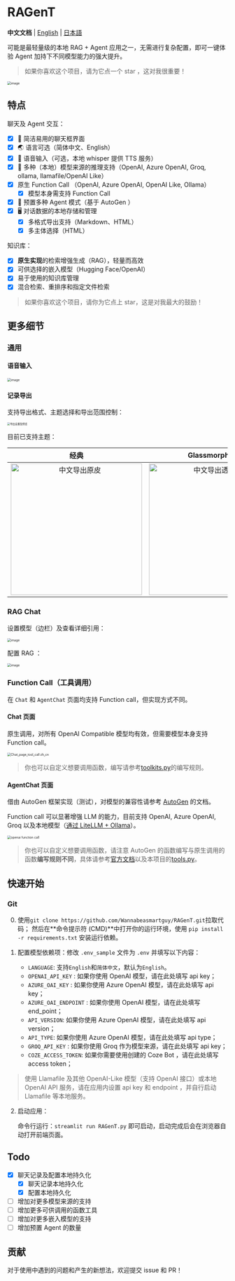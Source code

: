 # RAGenT

**中文文档** | [English](README.md) | [日本語](README_ja.md)

可能是最轻量级的本地 RAG + Agent 应用之一，无需进行复杂配置，即可一键体验 Agent 加持下不同模型能力的强大提升。

> 如果你喜欢这个项目，请为它点一个 star ，这对我很重要！

<img src="https://github.com/user-attachments/assets/d87905e8-bbb8-4c36-baa6-2bcf95c882bb" alt="image" style="zoom: 50%;" />

## 特点

聊天及 Agent 交互：
- [x] 💭 简洁易用的聊天框界面
- [x] 🌏️ 语言可选（简体中文、English）
- [x] 🎤 语音输入（可选，本地 whisper 提供 TTS 服务）
- [x] 🔧 多种（本地）模型来源的推理支持（OpenAI, Azure OpenAI, Groq, ollama, llamafile/OpenAI Like）
- [x] 原生 Function Call （OpenAI, Azure OpenAI, OpenAI Like, Ollama）
  - [x] 模型本身需支持 Function Call
- [x] 🤖 预置多种 Agent 模式（基于 AutoGen ）
- [x] 🖥️ 对话数据的本地存储和管理
  - [x] 多格式导出支持（Markdown、HTML）
  - [x] 多主体选择（HTML）

知识库：
- [x] **原生实现**的检索增强生成（RAG），轻量而高效
- [x] 可供选择的嵌入模型（Hugging Face/OpenAI）
- [x] 易于使用的知识库管理
- [x] 混合检索、重排序和指定文件检索

> 如果你喜欢这个项目，请你为它点上 star，这是对我最大的鼓励！

## 更多细节

### 通用

#### 语音输入

<img src="https://github.com/user-attachments/assets/37ea413d-5ef6-4783-a2da-ed6d1d010f58" alt="image" style="zoom:50%;" />

#### 记录导出

支持导出格式、主题选择和导出范围控制：

<img src="https://github.com/user-attachments/assets/744ddca3-5eef-4774-91e7-06dc46e89931" alt="导出设置及预览" style="zoom:40%;" />

目前已支持主题：

|                             经典                             |                        Glassmorphism                         |
| :----------------------------------------------------------: | :----------------------------------------------------------: |
| <img src="https://github.com/user-attachments/assets/20a817f7-9fb9-4e7a-8840-f3072a39053a" alt="中文导出原皮" width="300" /> | <img src="https://github.com/user-attachments/assets/9fdc60ac-6eda-420c-ba7a-9e9bc97d8dcf" alt="中文导出透明皮" width="300" /> |



### RAG Chat

设置模型（边栏）及查看详细引用：

<img src="https://github.com/user-attachments/assets/e9a4ffb3-72da-4dbf-b82a-4c47e81231f2" alt="image" style="zoom:50%;" />

配置 RAG ：

<img src="https://github.com/user-attachments/assets/ce26b34d-6620-4517-a008-02f35cde2588" alt="image" style="zoom: 50%;" />

### Function Call（工具调用）

在 `Chat` 和 `AgentChat` 页面均支持 Function call，但实现方式不同。

#### Chat 页面

原生调用，对所有 OpenAI Compatible 模型均有效，但需要模型本身支持 Function call。

<img src="https://github.com/user-attachments/assets/2a334fd7-e4e1-456d-bad7-7b463e2911d3" alt="Chat_page_tool_call zh_cn" style="zoom:50%;" />

> 你也可以自定义想要调用函数，编写请参考[toolkits.py](tools/toolkits.py)的编写规则。

#### AgentChat 页面

借由 AutoGen 框架实现（测试），对模型的兼容性请参考 [AutoGen](https://github.com/microsoft/autogen) 的文档。

Function call 可以显著增强 LLM 的能力，目前支持 OpenAI, Azure OpenAI, Groq 以及本地模型（[通过 LiteLLM + Ollama](https://microsoft.github.io/autogen/docs/topics/non-openai-models/local-litellm-ollama#using-litellmollama-with-autogen)）。

<img src="https://github.com/user-attachments/assets/4eabcedb-5717-46b1-b2f4-4324b5f1fb67" alt="openai function call" style="zoom:50%;" />

> 你也可以自定义想要调用函数，请注意 AutoGen 的函数编写与原生调用的函数**编写规则不同**，具体请参考[官方文档](https://microsoft.github.io/autogen/docs/tutorial/tool-use/)以及本项目的[tools.py](llm/aoai/tools/tools.py)。

## 快速开始

### Git

0. 使用`git clone https://github.com/Wannabeasmartguy/RAGenT.git`拉取代码；
然后在**命令提示符 (CMD)**中打开你的运行环境，使用 `pip install -r requirements.txt` 安装运行依赖。

1. 配置模型依赖项：修改 `.env_sample` 文件为 `.env` 并填写以下内容：

   - `LANGUAGE`: 支持`English`和`简体中文`，默认为`English`。
   - `OPENAI_API_KEY` : 如果你使用 OpenAI 模型，请在此处填写 api key；
   - `AZURE_OAI_KEY` : 如果你使用 Azure OpenAI 模型，请在此处填写 api key；
   - `AZURE_OAI_ENDPOINT` : 如果你使用 OpenAI 模型，请在此处填写 end_point；
   - `API_VERSION`: 如果你使用 Azure OpenAI 模型，请在此处填写 api version；
   - `API_TYPE`: 如果你使用 Azure OpenAI 模型，请在此处填写 api type；
   - `GROQ_API_KEY` : 如果你使用 Groq 作为模型来源，请在此处填写 api key；
   - `COZE_ACCESS_TOKEN`: 如果你需要使用创建的 Coze Bot ，请在此处填写 access token；

> 使用 Llamafile 及其他 OpenAI-Like 模型（支持 OpenAI 接口）或本地 OpenAI API 服务，请在应用内设置 api key 和 endpoint ，并自行启动 Llamafile 等本地服务。

2. 启动应用：

   命令行运行：`streamlit run RAGenT.py` 即可启动，启动完成后会在浏览器自动打开前端页面。

## Todo

- [x] 聊天记录及配置本地持久化
  - [x] 聊天记录本地持久化
  - [x] 配置本地持久化
- [ ] 增加对更多模型来源的支持
- [ ] 增加更多可供调用的函数工具
- [ ] 增加对更多嵌入模型的支持
- [ ] 增加预置 Agent 的数量

## 贡献

对于使用中遇到的问题和产生的新想法，欢迎提交 issue 和 PR！
